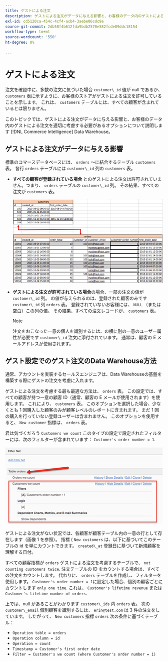 ```yaml
---
title: ゲストによる注文
description: ゲストによる注文がデータに与える影響と、お客様のデータ内のゲストによる注文を適切に考慮するために必要なオプションについて説明します [!DNL Commerce Intelligence] Data Warehouse。
exl-id: cd5120ca-454c-4cf4-acb4-3aebe06cdc9a
source-git-commit: 2db58f4b612fda9bdb2570e582fcde89ddc18154
workflow-type: tm+mt
source-wordcount: '550'
ht-degree: 0%

---
```


# ゲストによる注文

注文を確認中に、多数の注文に気づいた場合 `customer\_id` 値が null であるか、 `customers` 表に示すように、お客様のストアがゲストによる注文を許可していることを示します。 これは、 `customers` テーブルには、すべての顧客が含まれているとは限りません。

このトピックでは、ゲストによる注文がデータに与える影響と、お客様のデータ内のゲストによる注文を適切に考慮する必要があるオプションについて説明します [!DNL Commerce Intelligence] Data Warehouse。

## ゲストによる注文がデータに与える影響

標準のコマースデータベースには、 `orders` ～に結合するテーブル `customers` 表。 各行 `orders` テーブルには `customer\_id` 列の `customers` 表。

* **すべての顧客が登録されている場合** とのゲストによる注文は許可されていません。つまり、 `orders` テーブルの `customer\_id` 列。 その結果、すべての注文が `customers` 表。

   ![](../../assets/guest-orders-4.png)

* **ゲストによる注文が許可されている場合**&#x200B;の場合、一部の注文の値が `customer\_id` 列。 の値が与えられるのは、登録された顧客のみです `customer\_id` 列 `orders` 表。 登録されていないお客様には、 `NULL` （または空白）この列の値。 その結果、すべての注文レコードが、 `customers` 表。

   >[!NOTE]
   >
   >注文をおこなった一意の個人を識別するには、の横に別の一意のユーザー属性が必要です `customer\_id` 注文に添付されています。 通常は、顧客の E メールアドレスが使用されます。

## ゲスト設定でのゲスト注文のData Warehouse方法

通常、アカウントを実装するセールスエンジニアは、Data Warehouseの基盤を構築する際にゲストの注文を考慮に入れます。

ゲストによる注文を考慮する最も最適な方法は、 `orders` 表。 この設定では、すべての顧客が持つ一意の顧客 ID（通常、顧客の E メールが使用されます）を使用します。 これにより、 `customers` 表。 このオプションを選択した場合、少なくとも 1 回購入した顧客のみが顧客レベルのレポートに含まれます。 まだ 1 回の購入を行っていない登録ユーザーは含まれません。 このオプションを使用すると、 `New customer` 指標は、 `orders` 表。

君は気づくだろう `Customers we count` このタイプの設定で設定されたフィルターには、次のフィルターが含まれています： `Customer's order number = 1`.

![](../../assets/guest-orders-filter-set.png)

ゲストによる注文がない状況では、各顧客が顧客テーブル内の一意の行として存在します（画像 1 を参照）。 指標 ( `New customers` は、以下に基づいてこのテーブルの id を単にカウントできます。 `created\_at` 登録日に基づいて新規顧客を理解する日付。

すべての顧客指標が `orders` ゲストによる注文を考慮するテーブルで、 `not counting customers twice`. 注文テーブルの ID をカウントする場合は、すべての注文をカウントします。 代わりに、 `orders` テーブルを作成し、フィルターを使用します。 `Customer's order number = 1`に設定した場合、個別の顧客ごとにカウントします `only one time`. これは、 `Customer's lifetime revenue` または `Customer's lifetime number of orders`.

上では、null があることがわかります `customer\_ids` 内 `orders` 表。 次の `customer\_email` 個別顧客を識別するには、 `erin@test.com` は 3 件の注文をしています。 したがって、 `New customers` 指標 `orders` 次の条件に基づくテーブル：

* `Operation table = orders`
* `Operation column = id`
* `Operation = count`
* `Timestamp = Customer's first order date`
* `Filter = Customer's we count (where Customer's order number = 1)`
